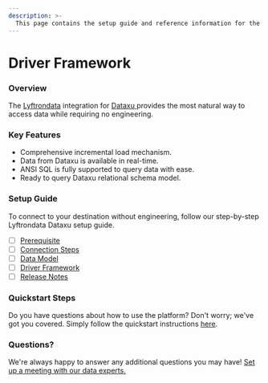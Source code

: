 ```yaml
---
description: >-
  This page contains the setup guide and reference information for the Dataxu source connector.
---
```


# Driver Framework

### Overview

The [Lyftrondata](https://www.lyftrondata.com/) integration for [Dataxu](https://www.lyftrondata.com/integration/dataxu/)[ ](https://www.lyftrondata.com/integration/dataxu/)provides the most natural way to access data while requiring no engineering.

### Key Features

* Comprehensive incremental load mechanism.
* Data from Dataxu is available in real-time.&#x20;
* ANSI SQL is fully supported to query data with ease.
* Ready to query Dataxu relational schema model.

### Setup Guide

To connect to your destination without engineering, follow our step-by-step Lyftrondata Dataxu setup guide.

* [ ] [Prerequisite](../../marketing-analytics/dataxu/prerequisite.md)
* [ ] [Connection Steps](../../marketing-analytics/dataxu/connection-steps.md)
* [ ] [Data Model](../../marketing-analytics/dataxu/data-model/)
* [ ] [Driver Framework](../../marketing-analytics/dataxu/driver-framework/)
* [ ] [Release Notes](../../marketing-analytics/dataxu/release-notes.md)

### Quickstart Steps

Do you have questions about how to use the platform? Don't worry; we've got you covered. Simply follow the quickstart instructions [here](../../../quickstart-steps.md).

### Questions? <a href="#questions" id="questions"></a>

We're always happy to answer any additional questions you may have! [Set up a meeting with our data experts.](https://www.lyftrondata.com/book-a-meeting/)


